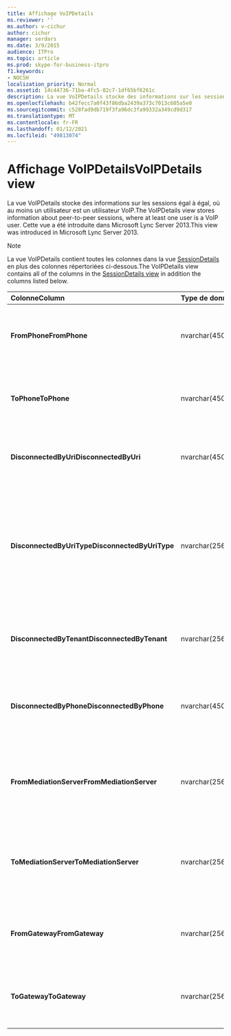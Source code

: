 ```yaml
---
title: Affichage VoIPDetails
ms.reviewer: ''
ms.author: v-cichur
author: cichur
manager: serdars
ms.date: 3/9/2015
audience: ITPro
ms.topic: article
ms.prod: skype-for-business-itpro
f1.keywords:
- NOCSH
localization_priority: Normal
ms.assetid: 14c44736-71ba-4fc5-82c7-1df65bf6261c
description: La vue VoIPDetails stocke des informations sur les sessions égal à égal, où au moins un utilisateur est un utilisateur VoIP. Cette vue a été introduite dans Microsoft Lync Server 2013.
ms.openlocfilehash: b42fecc7a0f43f86dba2439a373c7013c605a5e0
ms.sourcegitcommit: c528fad9db719f3fa96dc3fa99332a349cd9d317
ms.translationtype: MT
ms.contentlocale: fr-FR
ms.lasthandoff: 01/12/2021
ms.locfileid: "49813074"
---
```

# <a name="voipdetails-view"></a><span data-ttu-id="eac70-104">Affichage VoIPDetails</span><span class="sxs-lookup"><span data-stu-id="eac70-104">VoIPDetails view</span></span>
 
<span data-ttu-id="eac70-105">La vue VoIPDetails stocke des informations sur les sessions égal à égal, où au moins un utilisateur est un utilisateur VoIP.</span><span class="sxs-lookup"><span data-stu-id="eac70-105">The VoIPDetails view stores information about peer-to-peer sessions, where at least one user is a VoIP user.</span></span> <span data-ttu-id="eac70-106">Cette vue a été introduite dans Microsoft Lync Server 2013.</span><span class="sxs-lookup"><span data-stu-id="eac70-106">This view was introduced in Microsoft Lync Server 2013.</span></span>
  
> [!NOTE]
> <span data-ttu-id="eac70-107">La vue VoIPDetails contient toutes les colonnes dans la vue [SessionDetails](sessiondetails-0.md) en plus des colonnes répertoriées ci-dessous.</span><span class="sxs-lookup"><span data-stu-id="eac70-107">The VoIPDetails view contains all of the columns in the [SessionDetails view](sessiondetails-0.md) in addition the columns listed below.</span></span>
  
|<span data-ttu-id="eac70-108">**Colonne**</span><span class="sxs-lookup"><span data-stu-id="eac70-108">**Column**</span></span>|<span data-ttu-id="eac70-109">**Type de données**</span><span class="sxs-lookup"><span data-stu-id="eac70-109">**Data Type**</span></span>|<span data-ttu-id="eac70-110">**Details**</span><span class="sxs-lookup"><span data-stu-id="eac70-110">**Details**</span></span>|
|:-----|:-----|:-----|
|<span data-ttu-id="eac70-111">**FromPhone**</span><span class="sxs-lookup"><span data-stu-id="eac70-111">**FromPhone**</span></span> <br/> |<span data-ttu-id="eac70-112">nvarchar(450)</span><span class="sxs-lookup"><span data-stu-id="eac70-112">nvarchar(450)</span></span>  <br/> |<span data-ttu-id="eac70-113">URI du téléphone de l’utilisateur qui a initié la session.</span><span class="sxs-lookup"><span data-stu-id="eac70-113">Phone URI of the user who started the session.</span></span>  <br/> |
|<span data-ttu-id="eac70-114">**ToPhone**</span><span class="sxs-lookup"><span data-stu-id="eac70-114">**ToPhone**</span></span> <br/> |<span data-ttu-id="eac70-115">nvarchar(450)</span><span class="sxs-lookup"><span data-stu-id="eac70-115">nvarchar(450)</span></span>  <br/> |<span data-ttu-id="eac70-116">URI du téléphone de l’utilisateur qui a rejoint la session.</span><span class="sxs-lookup"><span data-stu-id="eac70-116">Phone URI of the user who joined the session.</span></span>  <br/> |
|<span data-ttu-id="eac70-117">**DisconnectedByUri**</span><span class="sxs-lookup"><span data-stu-id="eac70-117">**DisconnectedByUri**</span></span> <br/> |<span data-ttu-id="eac70-118">nvarchar(450)</span><span class="sxs-lookup"><span data-stu-id="eac70-118">nvarchar(450)</span></span>  <br/> |<span data-ttu-id="eac70-119">URI de l’utilisateur qui a déconnecté la session.</span><span class="sxs-lookup"><span data-stu-id="eac70-119">URI of the user who disconnected the session.</span></span>  <br/> |
|<span data-ttu-id="eac70-120">**DisconnectedByUriType**</span><span class="sxs-lookup"><span data-stu-id="eac70-120">**DisconnectedByUriType**</span></span> <br/> |<span data-ttu-id="eac70-121">nvarchar(256)</span><span class="sxs-lookup"><span data-stu-id="eac70-121">nvarchar(256)</span></span>  <br/> |<span data-ttu-id="eac70-122">Type de URI de l’utilisateur qui a déconnecté la session.</span><span class="sxs-lookup"><span data-stu-id="eac70-122">Type of URI of the user who disconnected the session.</span></span> <span data-ttu-id="eac70-123">Pour plus [d’informations, voir la table UriTypes.](uritypes.md)</span><span class="sxs-lookup"><span data-stu-id="eac70-123">See the [UriTypes table](uritypes.md) for more information.</span></span> <br/> |
|<span data-ttu-id="eac70-124">**DisconnectedByTenant**</span><span class="sxs-lookup"><span data-stu-id="eac70-124">**DisconnectedByTenant**</span></span> <br/> |<span data-ttu-id="eac70-125">nvarchar(256)</span><span class="sxs-lookup"><span data-stu-id="eac70-125">nvarchar(256)</span></span>  <br/> |<span data-ttu-id="eac70-126">Client de l’utilisateur qui a déconnecté la session.</span><span class="sxs-lookup"><span data-stu-id="eac70-126">Tenant of the user who disconnected the session.</span></span>  <br/> |
|<span data-ttu-id="eac70-127">**DisconnectedByPhone**</span><span class="sxs-lookup"><span data-stu-id="eac70-127">**DisconnectedByPhone**</span></span> <br/> |<span data-ttu-id="eac70-128">nvarchar(450)</span><span class="sxs-lookup"><span data-stu-id="eac70-128">nvarchar(450)</span></span>  <br/> |<span data-ttu-id="eac70-129">URI du téléphone de l’utilisateur qui a déconnecté la session.</span><span class="sxs-lookup"><span data-stu-id="eac70-129">Phone URI of the user who disconnected the session.</span></span>  <br/> |
|<span data-ttu-id="eac70-130">**FromMediationServer**</span><span class="sxs-lookup"><span data-stu-id="eac70-130">**FromMediationServer**</span></span> <br/> |<span data-ttu-id="eac70-131">nvarchar(256)</span><span class="sxs-lookup"><span data-stu-id="eac70-131">nvarchar(256)</span></span>  <br/> |<span data-ttu-id="eac70-132">Serveur de médiation utilisé par l’utilisateur qui a initié la session.</span><span class="sxs-lookup"><span data-stu-id="eac70-132">Mediation Server used by the user who started the session.</span></span>  <br/> |
|<span data-ttu-id="eac70-133">**ToMediationServer**</span><span class="sxs-lookup"><span data-stu-id="eac70-133">**ToMediationServer**</span></span> <br/> |<span data-ttu-id="eac70-134">nvarchar(256)</span><span class="sxs-lookup"><span data-stu-id="eac70-134">nvarchar(256)</span></span>  <br/> |<span data-ttu-id="eac70-135">Serveur de médiation utilisé par l’utilisateur qui a rejoint la session.</span><span class="sxs-lookup"><span data-stu-id="eac70-135">Mediation Server used by the user who joined the session.</span></span>  <br/> |
|<span data-ttu-id="eac70-136">**FromGateway**</span><span class="sxs-lookup"><span data-stu-id="eac70-136">**FromGateway**</span></span> <br/> |<span data-ttu-id="eac70-137">nvarchar(256)</span><span class="sxs-lookup"><span data-stu-id="eac70-137">nvarchar(256)</span></span>  <br/> |<span data-ttu-id="eac70-138">Passerelle utilisée par l’utilisateur qui a initié la session.</span><span class="sxs-lookup"><span data-stu-id="eac70-138">Gateway used by the user who started the session.</span></span>  <br/> |
|<span data-ttu-id="eac70-139">**ToGateway**</span><span class="sxs-lookup"><span data-stu-id="eac70-139">**ToGateway**</span></span> <br/> |<span data-ttu-id="eac70-140">nvarchar(256)</span><span class="sxs-lookup"><span data-stu-id="eac70-140">nvarchar(256)</span></span>  <br/> |<span data-ttu-id="eac70-141">Passerelle utilisée par l’utilisateur qui a rejoint la session.</span><span class="sxs-lookup"><span data-stu-id="eac70-141">Gateway used by the user who joined the session.</span></span>  <br/> |
   

